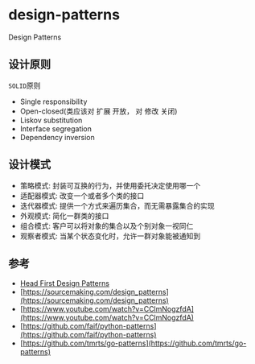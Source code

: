 # design-patterns

Design Patterns

## 设计原则

`SOLID`原则

- Single responsibility
- Open-closed(类应该对 扩展 开放， 对 修改 关闭)
- Liskov substitution
- Interface segregation
- Dependency inversion

## 设计模式

- 策略模式:   封装可互换的行为，并使用委托决定使用哪一个
- 适配器模式: 改变一个或者多个类的接口
- 迭代器模式: 提供一个方式来遍历集合，而无需暴露集合的实现
- 外观模式:   简化一群类的接口
- 组合模式:   客户可以将对象的集合以及个别对象一视同仁
- 观察者模式: 当某个状态变化时，允许一群对象能被通知到


## 参考
- [Head First Design Patterns](https://www.amazon.com/Head-First-Design-Patterns-Brain-Friendly/dp/0596007124/ref=sr_1_1?ie=UTF8&qid=1525411011&sr=8-1&keywords=head+first+design+patterns)
- [https://sourcemaking.com/design_patterns](https://sourcemaking.com/design_patterns)
- [https://www.youtube.com/watch?v=CClmNogzfdA](https://www.youtube.com/watch?v=CClmNogzfdA)
- [https://github.com/faif/python-patterns](https://github.com/faif/python-patterns)
- [https://github.com/tmrts/go-patterns](https://github.com/tmrts/go-patterns)